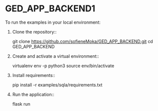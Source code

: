 # GED_APP_BACKEND1

To run the examples in your local environment:

1. Clone the repository::

      git clone https://github.com/sofieneMoka/GED_APP_BACKEND.git
      cd GED_APP_BACKEND

2. Create and activate a virtual environment::

      virtualenv env -p python3
      source env/bin/activate

3. Install requirements::

      pip install -r examples/sqla/requirements.txt

4. Run the application::

      flask run
